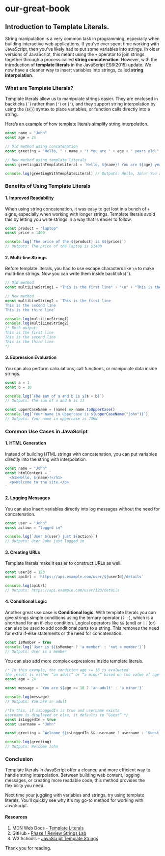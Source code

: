 # our-great-book

## Introduction to Template Literals.

String manipulation is a very common task in programming, especially when building interactive web applications. If you've ever spent time working with JavaScript, then you've likely had to put some variables into strings.
In older versions of JavaScript, this meant using the `+` operator to join strings together through a process called **string concatenation**. However, with the introduction of **template literals** in the JavaScript ES6(2015) update. We now have a cleaner way to insert variables into strings, called **string interpolation**.

### What are Template Literals?

Template literals allow us to manipulate strings easier. They are enclosed in backticks (`` ` ``) rather than (`'`) or (`"`), and they support string interpolation by using the (`${}`) syntax to place variables, or function calls directly into a string.

Here’s an example of how template literals simplify string interpolation.

```javascript
const name = "John"
const age = 24

// Old method using concatenation
const greeting = "Hello, " + name + "! You are " + age + " years old."

// New method using template literals
const greetingWithTemplateLiteral = `Hello, ${name}! You are ${age} years old.`

console.log(greetingWithTemplateLiteral) // Outputs: Hello, John! You are 24 years old.
```

### Benefits of Using Template Literals
#### 1. **Improved Readability**

When using string concatenation, it was easy to get lost in a bunch of `+` signs, especially when working with longer strings. Template literals avoid this by letting you write strings in a way that is easier to follow.

```javascript
const product = "laptop"
const price = 1400

console.log(`The price of the ${product} is $${price}`)
// Outputs: The price of the laptop is $1400
```

#### 2. **Multi-line Strings**

Before template literals, you had to use escape characters like `\n` to make multi-line strings. Now you can write them inside backticks(`` ` ``).

```javascript
// Old method
const multiLineString1 = "This is the first line" + "\n" + "This is the second line" + "\n" + "This is the third line"

// New method
const multiLineString2 = `This is the first line
This is the second line
This is the third line`

console.log(multiLineString1)
console.log(multiLineString2)
/* Both output:
This is the first line
This is the second line
This is the third line
*/
```

#### 3. **Expression Evaluation**

You can also perform calculations, call functions, or manipulate data inside strings.

```javascript
const a = 1
const b = 10

console.log(`The sum of a and b is ${a + b}`) 
// Outputs: The sum of a and b is 11

const upperCaseName = (name) => name.toUpperCase()
console.log(`Your name in uppercase is ${upperCaseName("John")}`)
// Outputs: Your name in uppercase is JOHN
```

### Common Use Cases in JavaScript

#### 1. **HTML Generation**

Instead of building HTML strings with concatenation, you can put variables directly into the string with interpolation.

```javascript
const name = "John"
const htmlContent = `
  <h1>Hello, ${name}!</h1>
  <p>Welcome to the site.</p>
`
```

#### 2. **Logging Messages**

You can also insert variables directly into log messages without the need for concatenation.

```javascript
const user = "John"
const action = "logged in"

console.log(`User ${user} just ${action}`)
// Outputs: User John just logged in
```

#### 3. **Creating URLs**

Template literals make it easier to construct URLs as well.

```javascript
const userId = 123
const apiUrl = `https://api.example.com/user/${userId}/details`

console.log(apiUrl)
// Outputs: https://api.example.com/user/123/details
```

#### 4. **Conditional Logic**
Another great use case is **Conditional logic**. With template literals you can give strings simple conditions using the ternary operator (`? :`), which is a shorthand for an if-else condition.
Logical operators like `&&` (and) or `||` (or) can also be used to add conditional parts to a string. This removes the need for extra if-else statements or the need for concatenation.

```javascript
const isMember = true
console.log(`User is ${isMember ? 'a member' : 'not a member'}`) 
// Outputs: User is a member
```
You can also add more complex expressions inside template literals.

```javascript
/* In this example, the condition age >= 18 is evaluated
the result is either “an adult” or “a minor” based on the value of age*/
const age = 24

const message = `You are ${age >= 18 ? 'an adult' : 'a minor'}`

console.log(message) 
// Outputs: You are an adult

/*In this, if isLoggedIn is true and username exists
username is displayed or else, it defaults to “Guest” */
const isLoggedIn = true
const username = "John"

const greeting = `Welcome ${isLoggedIn && username ? username : 'Guest'}`

console.log(greeting)
// Outputs: Welcome John
```

### Conclusion

Template literals in JavaScript offer a cleaner, and more efficient way to handle string interpolation. Between building web content, logging messages, or creating more readable code, this method provides the flexibility you need.

Next time your juggling with variables and strings, try using template literals. You'll quickly see why it's my go-to method for working with JavaScript.

#### Resources

1. MDN Web Docs - [Template Literals](https://developer.mozilla.org/en-US/docs/Web/JavaScript/Reference/Template_literals)
2. GitHub - [Phase 1 Review Strings Lab](https://github.com/learn-co-curriculum/phase-1-review-strings-lab/blob/master/README.md)
3. W3 Schools - [JavaScript Template Strings](https://www.w3schools.com/js/js_string_templates.asp)
 
Thank you for reading.